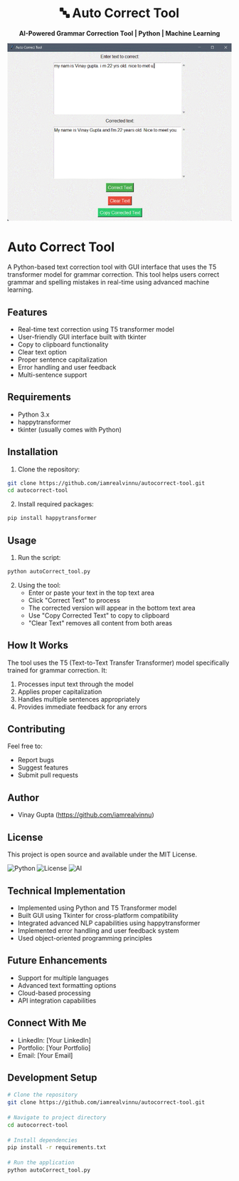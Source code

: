 <div align="center">
  <h1>🔤 Auto Correct Tool</h1>
  <p>
    <strong>AI-Powered Grammar Correction Tool | Python | Machine Learning</strong>
  </p>
  <p>
    <img src="demo.gif" alt="Auto Correct Tool Demo" width="600"/>
  </p>
</div>

# Auto Correct Tool

A Python-based text correction tool with GUI interface that uses the T5 transformer model for grammar correction. This tool helps users correct grammar and spelling mistakes in real-time using advanced machine learning.

## Features
- Real-time text correction using T5 transformer model
- User-friendly GUI interface built with tkinter
- Copy to clipboard functionality
- Clear text option
- Proper sentence capitalization
- Error handling and user feedback
- Multi-sentence support

## Requirements
- Python 3.x
- happytransformer
- tkinter (usually comes with Python)

## Installation

1. Clone the repository:

```bash
git clone https://github.com/iamrealvinnu/autocorrect-tool.git
cd autocorrect-tool
```

2. Install required packages:

```bash
pip install happytransformer
```

## Usage

1. Run the script:
```bash
python autoCorrect_tool.py
```

2. Using the tool:
   - Enter or paste your text in the top text area
   - Click "Correct Text" to process
   - The corrected version will appear in the bottom text area
   - Use "Copy Corrected Text" to copy to clipboard
   - "Clear Text" removes all content from both areas

## How It Works

The tool uses the T5 (Text-to-Text Transfer Transformer) model specifically trained for grammar correction. It:
1. Processes input text through the model
2. Applies proper capitalization
3. Handles multiple sentences appropriately
4. Provides immediate feedback for any errors

## Contributing

Feel free to:
- Report bugs
- Suggest features
- Submit pull requests

## Author

- Vinay Gupta (https://github.com/iamrealvinnu)

## License

This project is open source and available under the MIT License.

![Python](https://img.shields.io/badge/Python-3.x-blue.svg)
![License](https://img.shields.io/badge/license-MIT-green.svg)
![AI](https://img.shields.io/badge/AI-T5%20Transformer-orange.svg)

## Technical Implementation
- Implemented using Python and T5 Transformer model
- Built GUI using Tkinter for cross-platform compatibility
- Integrated advanced NLP capabilities using happytransformer
- Implemented error handling and user feedback system
- Used object-oriented programming principles

## Future Enhancements
- Support for multiple languages
- Advanced text formatting options
- Cloud-based processing
- API integration capabilities

## Connect With Me
- LinkedIn: [Your LinkedIn]
- Portfolio: [Your Portfolio]
- Email: [Your Email]

## Development Setup
```bash
# Clone the repository
git clone https://github.com/iamrealvinnu/autocorrect-tool.git

# Navigate to project directory
cd autocorrect-tool

# Install dependencies
pip install -r requirements.txt

# Run the application
python autoCorrect_tool.py
```
